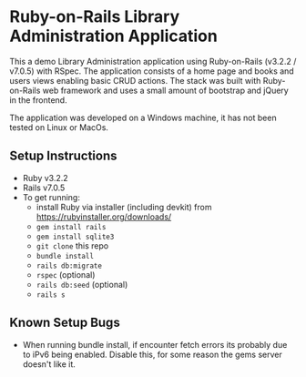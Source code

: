 # Ruby-on-Rails Library Administration Application

This a demo Library Administration application using Ruby-on-Rails (v3.2.2 / v7.0.5) with RSpec. The application consists of a home page and books and users views enabling basic CRUD actions. The stack was built with Ruby-on-Rails web framework and uses a small amount of bootstrap and jQuery in the frontend. 

The application was developed on a Windows machine, it has not been tested on Linux or MacOs.

## Setup Instructions

* Ruby v3.2.2
* Rails v7.0.5
* To get running:
  - install Ruby via installer (including devkit) from https://rubyinstaller.org/downloads/
  - `gem install rails`
  - `gem install sqlite3`
  - `git clone` this repo
  - `bundle install`
  - `rails db:migrate`
  - `rspec` (optional)
  - `rails db:seed` (optional)
  - `rails s`
 
## Known Setup Bugs

* When running bundle install, if encounter fetch errors its probably due to iPv6 being enabled. Disable this, for some reason the gems server doesn't like it.
